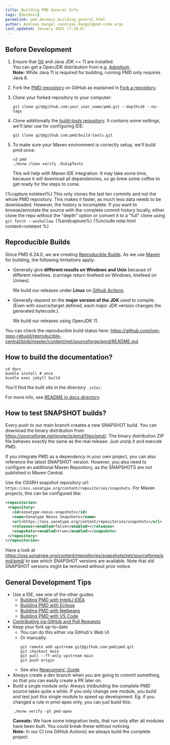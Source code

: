 ```yaml
---
title: Building PMD General Info
tags: [devdocs]
permalink: pmd_devdocs_building_general.html
author: Andreas Dangel <andreas.dangel@pmd-code.org>
last_updated: January 2025 (7.10.0)
---
```


## Before Development

1. Ensure that [Git](https://git-scm.com/) and Java JDK >= 11 are installed.  
   You can get a OpenJDK distribution from e.g. [Adoptium](https://adoptium.net/).  
   **Note:**  While Java 11 is required for building, running PMD only requires Java 8.
2. Fork the [PMD repository](https://github.com/pmd/pmd) on GitHub as explained in [Fork a repository](https://docs.github.com/en/pull-requests/collaborating-with-pull-requests/working-with-forks/fork-a-repo).
3. Clone your forked repository to your computer:
   ```shell
   git clone git@github.com:your_user_name/pmd.git --depth=10 --no-tags
   ```
4. Clone additionally the [build-tools repository](https://github.com/pmd/build-tools). It contains some settings, we'll later use for configuring IDE:
   ```shell
   git clone git@github.com:pmd/build-tools.git
   ```
5. To make sure your Maven environment is correctly setup, we'll build pmd once:

   ```shell
   cd pmd
   ./mvnw clean verify -DskipTests
   ```

   This will help with Maven IDE integration. It may take some time, because it will download all dependencies,
   so go brew some coffee to get ready for the steps to come.

{%capture notetext%}
This only clones the last ten commits and not the whole PMD repository. This makes it faster, as much less data needs
to be downloaded. However, the history is incomplete. If you want to browse/annotate the source with the complete
commit history locally, either clone the repo without the "depth" option or convert it to a "full" clone using
`git fetch --unshallow`.
{%endcapture%}
{%include note.html content=notetext %}

## Reproducible Builds

Since PMD 6.24.0, we are creating [Reproducible Builds](https://reproducible-builds.org/). As we use
[Maven](https://maven.apache.org/guides/mini/guide-reproducible-builds.html) for building, the following
limitations apply:

*   Generally give **different results on Windows and Unix** because of different newlines.
    (carriage return linefeed on Windows, linefeed on Unixes).

    We build our releases under **Linux** on [Github Actions](https://github.com/pmd/pmd/actions).

*   Generally depend on the **major version of the JDK** used to compile. (Even with source/target defined,
    each major JDK version changes the generated bytecode.).

    We build our releases using OpenJDK 11.

You can check the reproducible build status here: <https://github.com/jvm-repo-rebuild/reproducible-central/blob/master/content/net/sourceforge/pmd/README.md>

## How to build the documentation?

    cd docs
    bundle install # once
    bundle exec jekyll build

You'll find the built site in the directory `_site/`.

For more info, see [README in docs directory](https://github.com/pmd/pmd/tree/main/docs#readme).

## How to test SNAPSHOT builds?

Every push to our main branch creates a new SNAPSHOT build. You can download the binary distribution
from <https://sourceforge.net/projects/pmd/files/pmd/>. The binary distribution ZIP file behaves exactly
the same as the real release: Just unzip it and execute PMD.

If you integrate PMD as a dependency in your own project, you can also reference the latest SNAPSHOT
version. However, you also need to configure an additional Maven Repository, as the SNAPSHOTS are not published
in Maven Central.

Use the OSSRH snapshot repository url: `https://oss.sonatype.org/content/repositories/snapshots`. For Maven
projects, this can be configured like:
```xml
<repositories>
 <repository>
   <id>sonatype-nexus-snapshots</id>
   <name>Sonatype Nexus Snapshots</name>
   <url>https://oss.sonatype.org/content/repositories/snapshots</url>
   <releases><enabled>false</enabled></releases>
   <snapshots><enabled>true</enabled></snapshots>
 </repository>
</repositories>
```

Have a look at <https://oss.sonatype.org/content/repositories/snapshots/net/sourceforge/pmd/pmd/> to see which
SNAPSHOT versions are available. Note that old SNAPSHOT versions might be removed without prior notice.

## General Development Tips

* Use a IDE, see one of the other guides
  * [Building PMD with IntelliJ IDEA](pmd_devdocs_building_intellij.html)
  * [Building PMD with Eclipse](pmd_devdocs_building_eclipse.html)
  * [Building PMD with Netbeans](pmd_devdocs_building_netbeans.html)
  * [Building PMD with VS Code](pmd_devdocs_building_vscode.html)
* [Contributing via GitHub and Pull Requests](pmd_devdocs_contributing.html#pull-requests)
* Keep your fork up-to-date
  * You can do this either via GitHub's Web UI
  * Or manually:
    ```shell
    git remote add upstream git@github.com:pmd/pmd.git
    git checkout main
    git pull --ff-only upstream main
    git push origin
    ```
  * See also [Newcomers' Guide](pmd_devdocs_contributing_newcomers_guide.html)
* Always create a dev branch when you are going to commit something,
  so that you can easily create a PR later on.
* Build a single module only: Always (re)building the complete PMD source takes quite a while. If you only
  change one module, you build and test just this single module to speed up development. Eg. if you changed
  a rule in pmd-apex only, you can just build this:
  ```shell
  ./mvnw verify -pl pmd-apex
  ```
  **Caveats:** We have some integration tests, that run only after all modules have been built. You could
  break these without noticing.  
  **Note:** In our CI (via GitHub Actions) we always build the complete project.
